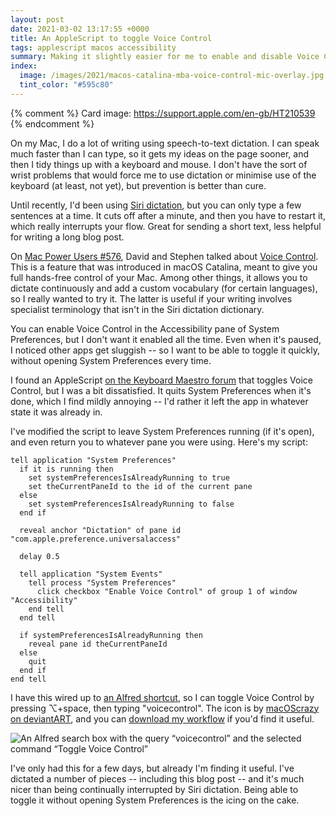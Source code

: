 ```yaml
---
layout: post
date: 2021-03-02 13:17:55 +0000
title: An AppleScript to toggle Voice Control
tags: applescript macos accessibility
summary: Making it slightly easier for me to enable and disable Voice Control quickly.
index:
  image: /images/2021/macos-catalina-mba-voice-control-mic-overlay.jpg
  tint_color: "#595c80"
---
```


{% comment %}
Card image: https://support.apple.com/en-gb/HT210539
{% endcomment %}

On my Mac, I do a lot of writing using speech-to-text dictation.
I can speak much faster than I can type, so it gets my ideas on the page sooner, and then I tidy things up with a keyboard and mouse.
I don't have the sort of wrist problems that would force me to use dictation or minimise use of the keyboard (at least, not yet), but prevention is better than cure.

Until recently, I'd been using [Siri dictation](https://support.apple.com/en-gb/guide/mac-help/mh40584/mac), but you can only type a few sentences at a time.
It cuts off after a minute, and then you have to restart it, which really interrupts your flow.
Great for sending a short text, less helpful for writing a long blog post.

On [Mac Power Users #576](https://www.relay.fm/mpu/576), David and Stephen talked about [Voice Control](https://support.apple.com/en-us/HT210539).
This is a feature that was introduced in macOS Catalina, meant to give you full hands-free control of your Mac.
Among other things, it allows you to dictate continuously and add a custom vocabulary (for certain languages), so I really wanted to try it.
The latter is useful if your writing involves specialist terminology that isn't in the Siri dictation dictionary.

You can enable Voice Control in the Accessibility pane of System Preferences, but I don't want it enabled all the time.
Even when it's paused, I noticed other apps get sluggish -- so I want to be able to toggle it quickly, without opening System Preferences every time.

I found an AppleScript [on the Keyboard Maestro forum](https://forum.keyboardmaestro.com/t/how-to-enable-voice-control-in-catalina/20871) that toggles Voice Control, but I was a bit dissatisfied.
It quits System Preferences when it's done, which I find mildly annoying -- I'd rather it left the app in whatever state it was already in.

I've modified the script to leave System Preferences running (if it's open), and even return you to whatever pane you were using.
Here's my script:

```applescript
tell application "System Preferences"
  if it is running then
    set systemPreferencesIsAlreadyRunning to true
    set theCurrentPaneId to the id of the current pane
  else
    set systemPreferencesIsAlreadyRunning to false
  end if

  reveal anchor "Dictation" of pane id "com.apple.preference.universalaccess"

  delay 0.5

  tell application "System Events"
    tell process "System Preferences"
      click checkbox "Enable Voice Control" of group 1 of window "Accessibility"
    end tell
  end tell

  if systemPreferencesIsAlreadyRunning then
    reveal pane id theCurrentPaneId
  else
    quit
  end if
end tell
```

I have this wired up to [an Alfred shortcut](https://www.alfredapp.com), so I can toggle Voice Control by pressing ⌥+space, then typing "voicecontrol".
The icon is by <a href="https://www.deviantart.com/macoscrazy/art/Siri-MacOS-Sierra-Icon-647176896">macOScrazy on deviantART</a>, and you can <a href="/files/2021/Toggle Voice Control.alfredworkflow">download my workflow</a> if you'd find it useful.

<img src="/images/2021/voicecontrol_alfred.png" alt="An Alfred search box with the query “voicecontrol” and the selected command “Toggle Voice Control”">

I've only had this for a few days, but already I'm finding it useful.
I've dictated a number of pieces -- including this blog post -- and it's much nicer than being continually interrupted by Siri dictation.
Being able to toggle it without opening System Preferences is the icing on the cake.

